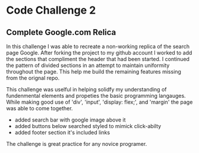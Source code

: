 # Code Challenge 2
## Complete Google.com Relica

In this challenge I was able to recreate a non-working replica of the search page Google. After forking the project to my github account I worked to add the sections that compliment the header that had been started. I continued the pattern of divided sections in an attempt to maintain uniformity throughout the page. This help me build the remaining features missing from the orignal repo. 

This challenge was uselful in helping solidfy my understanding of fundenmental elements and propeties the basic programming langauges. While making good use of 'div', 'input', 'display: flex;', and 'margin' the page was able to come together. 

* added search bar with google image above it
* added buttons below searched styled to mimick click-abilty
* added footer section it's included links 

The challenge is great practice for any novice programer.


